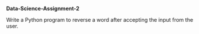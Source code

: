 **Data-Science-Assignment-2**


Write a Python program to reverse a word after accepting the input from the user.
